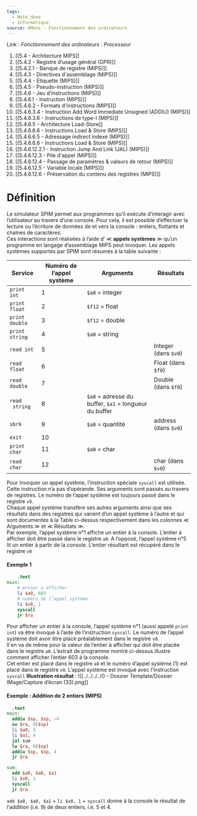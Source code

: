 ```yaml
---
tags:
  - Note_done
  - Informatique
source: UMons - Fonctionnement des ordinateurs
---
```


Link :
_Fonctionnement des ordinateurs : Processeur_
1. [[5.4 - Architecture MIPS]]
2. [[5.4.2 - Registre d’usage général (GPR)]]
3. [[5.4.2.1 - Banque de registre (MIPS)]]
4. [[5.4.3 - Directives d'assemblage (MIPS)]]
5. [[5.4.4 - Etiquette (MIPS)]]
6. [[5.4.5 - Pseudo-instruction (MIPS)]]
7. [[5.4.6 - Jeu d’instructions (MIPS)]]
8. [[5.4.6.1 - Instruction (MIPS)]]
9. [[5.4.6.2 - Formats d'instructions (MIPS)]]
10. [[5.4.6.3.4 - Instruction Add Word Immediate Unsigned (ADDIU) (MIPS)]]
11. [[5.4.6.3.6 - Instructions de type-I (MIPS)]]
12. [[5.4.6.5 - Architecture Load-Store]]
13. [[5.4.6.6.6 - Instructions Load & Store (MIPS)]]
14. [[5.4.6.6.5 - Adressage indirect indexé (MIPS)]]
15. [[5.4.6.6.6 - Instructions Load & Store (MIPS)]]
16. [[5.4.6.12.2.1 - Instruction Jump And Link (JAL) (MIPS)]]
17. [[5.4.6.12.3 - Pile d'appel (MIPS)]]
18. [[5.4.6.12.4 - Passage de paramètres & valeurs de retour (MIPS)]]
19. [[5.4.6.12.5 - Variable locale (MIPS)]]
20. [[5.4.6.12.6 - Préservation du contenu des registres (MIPS)]]

# Définition
Le simulateur SPIM permet aux programmes qu’il exécute d’interagir avec l’utilisateur au travers d’une console. Pour cela, il est possible d’effectuer la lecture ou l’écriture de données de et vers la console : entiers, flottants et chaînes de caractères. 
\
Ces interactions sont réalisées à l’aide d’ ≪ **appels systèmes** ≫ qu’un programme en langage d’assemblage MIPS peut invoquer. Les appels systèmes supportés par SPIM sont résumés à la table suivante :

| Service        | Numéro de l’appel système | Arguments                                             | Résultats            |
| -------------- | ------------------------- | ----------------------------------------------------- | -------------------- |
| `print int`    | 1                         | `$a0` = integer                                       |                      |
| `print float`  | 2                         | `$f12` = float                                        |                      |
| `print double` | 3                         | `$f12` = double                                       |                      |
| `print string` | 4                         | `$a0` = string                                        |                      |
| `read int`     | 5                         |                                                       | Integer (dans `$v0`) |
| `read float`   | 6                         |                                                       | Float (dans `$f0`)   |
| `read double`  | 7                         |                                                       | Double (dans `$f0`)  |
| `read  string` | 8                         | `$a0` = adresse du buffer, `$a1` = longueur du buffer |                      |
| `sbrk`         | 9                         | `$a0` = quantité                                      | address (dans `$v0`) |
| `exit`         | 10                        |                                                       |                      |
| `print char`   | 11                        | `$a0` = char                                          |                      |
| `read char`    | 12                        |                                                       | char (dans `$v0`)    |
Pour invoquer un appel système, l’instruction spéciale `syscall` est utilisée. Cette instruction n’a pas d’opérande. Ses arguments sont passés au travers de registres. Le numéro de l’appel système est toujours passé dans le registre `v0`. 
\
Chaque appel système transfère ses autres arguments ainsi que ses résultats dans des registres qui varient d’un appel système à l’autre et qui sont documentés à la Table ci-dessus respectivement dans les colonnes ≪ Arguments ≫ et ≪ Résultats  ≫. 
\
Par exemple, l’appel système n°1 affiche un entier à la console. L’entier à afficher doit être passé dans le registre `a0`. A l’opposé, l’appel système n°5 lit un entier à partir de la console. L’entier résultant est récupéré dans le registre `v0`

#### Exemple 1
```mips
	.text
main:
	# entier a afficher
	li $a0, 603
	# numero de l’appel systeme
	li $v0, 1
	syscall
	jr $ra
```
Pour afficher un entier à la console, l’appel système n°1 (aussi appelé `print int`) va être invoqué à l’aide de l’instruction `syscall`. Le numéro de l’appel système doit avoir être placé préalablement dans le registre `v0`. 
\
Il en va de même pour la valeur de l’entier à afficher qui doit être placée dans le registre `a0`. L’extrait de programme montré ci-dessus illustre comment afficher l’entier 603 à la console. 
\
Cet entier est placé dans le registre `a0` et le numéro d’appel système (1) est placé dans le registre `v0`. L’appel système est invoqué avec l’instruction `syscall`
**Illustration résultat** : ![[../../../../0 - Dossier Template/Dossier IMage/Capture d’écran (33).png]]

#### Exemple : Addition de 2 entiers (MIPS)
```MIPS
  .text
main:
  addiu $sp, $sp, -4
  sw $ra, 0($sp)
  li $a0, 5
  li $a1, 4
  jal sum
  lw $ra, 0($sp)
  addiu $sp, $sp, 4
  jr $ra

sum:
  add $a0, $a0, $a1
  li $v0, 1
  syscall
  jr $ra
```
`add $a0, $a0, $a1` + `li $v0, 1` + `syscall` donne à la console le résultat de l'addition (i.e. 9) de deux entiers, i.e. 5 et 4. 